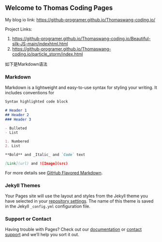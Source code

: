 ## Welcome to Thomas Coding Pages

My blog io link: <https://github-programer.github.io/Thomaswang-coding.io/>

Project Links:
1. <https://github-programer.github.io/Thomaswang-coding.io/Beautiful-silk-JS-main/indexhtml.html>
2. <https://github-programer.github.io/Thomaswang-coding.io/particle_storm/index.html>



如下是Markdown语法

### Markdown

Markdown is a lightweight and easy-to-use syntax for styling your writing. It includes conventions for

```markdown
Syntax highlighted code block

# Header 1
## Header 2
### Header 3

- Bulleted
- List

1. Numbered
2. List

**Bold** and _Italic_ and `Code` text

[Link](url) and ![Image](src)
```

For more details see [GitHub Flavored Markdown](https://guides.github.com/features/mastering-markdown/).

### Jekyll Themes

Your Pages site will use the layout and styles from the Jekyll theme you have selected in your [repository settings](https://github.com/Github-Programer/Thomaswang-coding.io/settings). The name of this theme is saved in the Jekyll `_config.yml` configuration file.

### Support or Contact

Having trouble with Pages? Check out our [documentation](https://docs.github.com/categories/github-pages-basics/) or [contact support](https://github.com/contact) and we’ll help you sort it out.

